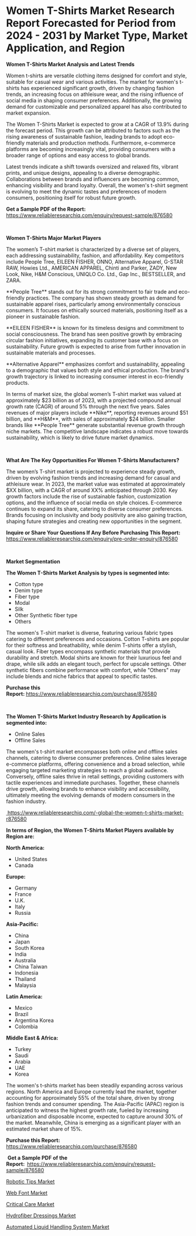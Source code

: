 <p><h1>Women T-Shirts Market Research Report Forecasted for Period from 2024 -  2031 by Market Type, Market Application, and Region</h1></p><p><strong>Women T-Shirts Market Analysis and Latest Trends</strong></p>
<p><p>Women t-shirts are versatile clothing items designed for comfort and style, suitable for casual wear and various activities. The market for women's t-shirts has experienced significant growth, driven by changing fashion trends, an increasing focus on athleisure wear, and the rising influence of social media in shaping consumer preferences. Additionally, the growing demand for customizable and personalized apparel has also contributed to market expansion.</p><p>The Women T-Shirts Market is expected to grow at a CAGR of 13.9% during the forecast period. This growth can be attributed to factors such as the rising awareness of sustainable fashion, leading brands to adopt eco-friendly materials and production methods. Furthermore, e-commerce platforms are becoming increasingly vital, providing consumers with a broader range of options and easy access to global brands. </p><p>Latest trends indicate a shift towards oversized and relaxed fits, vibrant prints, and unique designs, appealing to a diverse demographic. Collaborations between brands and influencers are becoming common, enhancing visibility and brand loyalty. Overall, the women's t-shirt segment is evolving to meet the dynamic tastes and preferences of modern consumers, positioning itself for robust future growth.</p></p>
<p><strong>Get a Sample PDF of the Report:&nbsp;</strong> <a href="https://www.reliableresearchiq.com/enquiry/request-sample/876580?utm_campaign=1834&utm_medium=2&utm_source=Github&utm_content=ia&utm_term=03122024&utm_id=women-t-shirts">https://www.reliableresearchiq.com/enquiry/request-sample/876580</a></p>
<p>&nbsp;</p>
<p><strong>Women T-Shirts Major Market Players</strong></p>
<p><p>The women’s T-shirt market is characterized by a diverse set of players, each addressing sustainability, fashion, and affordability. Key competitors include People Tree, EILEEN FISHER, ONNO, Alternative Apparel, G-STAR RAW, Howies Ltd., AMERICAN APPAREL, Chinti and Parker, ZADY, New Look, Nike, H&M Conscious, UNIQLO Co. Ltd., Gap Inc., BESTSELLER, and ZARA.</p><p>**People Tree** stands out for its strong commitment to fair trade and eco-friendly practices. The company has shown steady growth as demand for sustainable apparel rises, particularly among environmentally conscious consumers. It focuses on ethically sourced materials, positioning itself as a pioneer in sustainable fashion.</p><p>**EILEEN FISHER** is known for its timeless designs and commitment to social consciousness. The brand has seen positive growth by embracing circular fashion initiatives, expanding its customer base with a focus on sustainability. Future growth is expected to arise from further innovation in sustainable materials and processes.</p><p>**Alternative Apparel** emphasizes comfort and sustainability, appealing to a demographic that values both style and ethical production. The brand's growth trajectory is linked to increasing consumer interest in eco-friendly products.</p><p>In terms of market size, the global women’s T-shirt market was valued at approximately $23 billion as of 2023, with a projected compound annual growth rate (CAGR) of around 5% through the next five years. Sales revenues of major players include **Nike**, reporting revenues around $51 billion, and **H&M**, with sales of approximately $24 billion. Smaller brands like **People Tree** generate substantial revenue growth through niche markets. The competitive landscape indicates a robust move towards sustainability, which is likely to drive future market dynamics.</p></p>
<p>&nbsp;</p>
<p><strong>What Are The Key Opportunities For Women T-Shirts Manufacturers?</strong></p>
<p><p>The women’s T-shirt market is projected to experience steady growth, driven by evolving fashion trends and increasing demand for casual and athleisure wear. In 2023, the market value was estimated at approximately $XX billion, with a CAGR of around XX% anticipated through 2030. Key growth factors include the rise of sustainable fashion, customization options, and the influence of social media on style choices. E-commerce continues to expand its share, catering to diverse consumer preferences. Brands focusing on inclusivity and body positivity are also gaining traction, shaping future strategies and creating new opportunities in the segment.</p></p>
<p><strong>Inquire or Share Your Questions If Any Before Purchasing This Report:</strong> <a href="https://www.reliableresearchiq.com/enquiry/pre-order-enquiry/876580?utm_campaign=1834&utm_medium=2&utm_source=Github&utm_content=ia&utm_term=03122024&utm_id=women-t-shirts">https://www.reliableresearchiq.com/enquiry/pre-order-enquiry/876580</a></p>
<p>&nbsp;</p>
<p><strong>Market Segmentation</strong></p>
<p><strong>The Women T-Shirts Market Analysis by types is segmented into:</strong></p>
<p><ul><li>Cotton type</li><li>Denim type</li><li>Fiber type</li><li>Modal</li><li>Silk</li><li>Other Synthetic fiber type</li><li>Others</li></ul></p>
<p><p>The women's T-shirt market is diverse, featuring various fabric types catering to different preferences and occasions. Cotton T-shirts are popular for their softness and breathability, while denim T-shirts offer a stylish, casual look. Fiber types encompass synthetic materials that provide durability and stretch. Modal shirts are known for their luxurious feel and drape, while silk adds an elegant touch, perfect for upscale settings. Other synthetic fibers combine performance with comfort, while "Others" may include blends and niche fabrics that appeal to specific tastes.</p></p>
<p><strong>Purchase this Report:&nbsp;</strong><a href="https://www.reliableresearchiq.com/purchase/876580?utm_campaign=1834&utm_medium=2&utm_source=Github&utm_content=ia&utm_term=03122024&utm_id=women-t-shirts">https://www.reliableresearchiq.com/purchase/876580</a></p>
<p>&nbsp;</p>
<p><strong>The Women T-Shirts Market Industry Research by Application is segmented into:</strong></p>
<p><ul><li>Online Sales</li><li>Offline Sales</li></ul></p>
<p><p>The women's t-shirt market encompasses both online and offline sales channels, catering to diverse consumer preferences. Online sales leverage e-commerce platforms, offering convenience and a broad selection, while engaging targeted marketing strategies to reach a global audience. Conversely, offline sales thrive in retail settings, providing customers with tactile experiences and immediate purchases. Together, these channels drive growth, allowing brands to enhance visibility and accessibility, ultimately meeting the evolving demands of modern consumers in the fashion industry.</p></p>
<p><a href="https://www.reliableresearchiq.com/-global-the-women-t-shirts-market-r876580?utm_campaign=1834&utm_medium=2&utm_source=Github&utm_content=ia&utm_term=03122024&utm_id=women-t-shirts">&nbsp;https://www.reliableresearchiq.com/-global-the-women-t-shirts-market-r876580</a></p>
<p><strong>In terms of Region, the Women T-Shirts Market Players available by Region are:</strong></p>
<p>
    <p> <strong> North America: </strong>
        <ul>
            <li>United States</li>
            <li>Canada</li>
        </ul>
        </p> 
    <p> <strong> Europe: </strong>
        <ul>
            <li>Germany</li>
            <li>France</li>
            <li>U.K.</li>
            <li>Italy</li>
            <li>Russia</li>
        </ul>
        </p> 
    <p> <strong> Asia-Pacific: </strong>
        <ul>
            <li>China</li>
            <li>Japan</li>
            <li>South Korea</li>
            <li>India</li>
            <li>Australia</li>
            <li>China Taiwan</li>
            <li>Indonesia</li>
            <li>Thailand</li>
            <li>Malaysia</li>
        </ul>
        </p> 
    <p> <strong> Latin America: </strong>
        <ul>
            <li>Mexico</li>
            <li>Brazil</li>
            <li>Argentina Korea</li>
            <li>Colombia</li>
        </ul>
        </p> 
    <p> <strong> Middle East & Africa: </strong>
        <ul>
            <li>Turkey</li>
            <li>Saudi</li>
            <li>Arabia</li>
            <li>UAE</li>
            <li>Korea</li>
        </ul>
    </p>
    </p>
<p><p>The women's t-shirts market has been steadily expanding across various regions. North America and Europe currently lead the market, together accounting for approximately 55% of the total share, driven by strong fashion trends and consumer spending. The Asia-Pacific (APAC) region is anticipated to witness the highest growth rate, fueled by increasing urbanization and disposable income, expected to capture around 30% of the market. Meanwhile, China is emerging as a significant player with an estimated market share of 15%.</p></p>
<p><strong>Purchase this Report: </strong><a href="https://www.reliableresearchiq.com/purchase/876580?utm_campaign=1834&utm_medium=2&utm_source=Github&utm_content=ia&utm_term=03122024&utm_id=women-t-shirts">https://www.reliableresearchiq.com/purchase/876580</a></p>
<p>&nbsp;<strong>Get a Sample PDF of the Report:&nbsp;&nbsp;</strong><a href="https://www.reliableresearchiq.com/enquiry/request-sample/876580?utm_campaign=1834&utm_medium=2&utm_source=Github&utm_content=ia&utm_term=03122024&utm_id=women-t-shirts">https://www.reliableresearchiq.com/enquiry/request-sample/876580</a></p>
<p><strong></strong></p>
<p><p><a href="https://www.linkedin.com/pulse/in-depth-robotic-tips-market-analysis-examining-growth-forecasting-tjdlc?utm_campaign=1834&utm_medium=2&utm_source=Github&utm_content=ia&utm_term=03122024&utm_id=women-t-shirts">Robotic Tips Market</a></p><p><a href="https://issuu.com/reportprime-2/docs/web-font-market-size-2030.pptx?utm_campaign=1834&utm_medium=2&utm_source=Github&utm_content=ia&utm_term=03122024&utm_id=women-t-shirts">Web Font Market</a></p><p><a href="https://issuu.com/reportprime-2/docs/critical-care-market-size-2030.pptx?utm_campaign=1834&utm_medium=2&utm_source=Github&utm_content=ia&utm_term=03122024&utm_id=women-t-shirts">Critical Care Market</a></p><p><a href="https://www.linkedin.com/pulse/comprehensive-hydrofiber-dressings-report-industry-analysis-prdjf?utm_campaign=1834&utm_medium=2&utm_source=Github&utm_content=ia&utm_term=03122024&utm_id=women-t-shirts">Hydrofiber Dressings Market</a></p><p><a href="https://www.linkedin.com/pulse/automated-liquid-handling-system-market-overview-global-uxn4e?utm_campaign=1834&utm_medium=2&utm_source=Github&utm_content=ia&utm_term=03122024&utm_id=women-t-shirts">Automated Liquid Handling System Market</a></p></p>